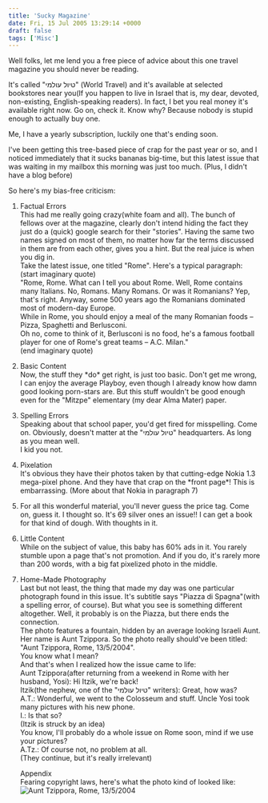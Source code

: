 ```yaml
---
title: 'Sucky Magazine'
date: Fri, 15 Jul 2005 13:29:14 +0000
draft: false
tags: ['Misc']
---
```


Well folks, let me lend you a free piece of advice about this one travel magazine you should never be reading.

It's called "טיול עולמי" (World Travel) and it's available at selected bookstores near you(If you happen to live in Israel that is, my dear, devoted, non-existing, English-speaking readers). In fact, I bet you real money it's available right now. Go on, check it. Know why? Because nobody is stupid enough to actually buy one.

Me, I have a yearly subscription, luckily one that's ending soon.

I've been getting this tree-based piece of crap for the past year or so, and I noticed immediately that it sucks bananas big-time, but this latest issue that was waiting in my mailbox this morning was just too much. (Plus, I didn't have a blog before)

So here's my bias-free criticism:

1.  Factual Errors  
    This had me really going crazy(white foam and all). The bunch of fellows over at the magazine, clearly don't intend hiding the fact they just do a (quick) google search for their "stories". Having the same two names signed on most of them, no matter how far the terms discussed in them are from each other, gives you a hint. But the real juice is when you dig in.  
    Take the latest issue, one titled "Rome". Here's a typical paragraph:  
    (start imaginary quote)  
    "Rome, Rome. What can I tell you about Rome. Well, Rome contains many Italians. No, Romans. Many Romans. Or was it Romanians? Yep, that's right. Anyway, some 500 years ago the Romanians dominated most of modern-day Europe.  
    While in Rome, you should enjoy a meal of the many Romanian foods – Pizza, Spaghetti and Berlusconi.  
    Oh no, come to think of it, Berlusconi is no food, he's a famous football player for one of Rome's great teams – A.C. Milan."  
    (end imaginary quote)
2.  Basic Content  
    Now, the stuff they \*do\* get right, is just too basic. Don't get me wrong, I can enjoy the average Playboy, even though I already know how damn good looking porn-stars are. But this stuff wouldn't be good enough even for the "Mitzpe" elementary (my dear Alma Mater) paper.
3.  Spelling Errors  
    Speaking about that school paper, you'd get fired for misspelling. Come on. Obviously, doesn't matter at the "טיול עולמי" headquarters. As long as you mean well.  
    I kid you not.
4.  Pixelation  
    It's obvious they have their photos taken by that cutting-edge Nokia 1.3 mega-pixel phone. And they have that crap on the \*front page\*! This is embarrassing. (More about that Nokia in paragraph 7)
5.  For all this wonderful material, you'll never guess the price tag. Come on, guess it. I thought so. It's 69 silver ones an issue!! I can get a book for that kind of dough. With thoughts in it.
6.  Little Content  
    While on the subject of value, this baby has 60% ads in it. You rarely stumble upon a page that's not promotion. And if you do, it's rarely more than 200 words, with a big fat pixelized photo in the middle.
7.  Home-Made Photography  
    Last but not least, the thing that made my day was one particular photograph found in this issue. It's subtitle says "Piazza di Spagna"(with a spelling error, of course). But what you see is something different altogether. Well, it probably is on the Piazza, but there ends the connection.  
    The photo features a fountain, hidden by an average looking Israeli Aunt. Her name is Aunt Tzippora. So the photo really should've been titled:  
    "Aunt Tzippora, Rome, 13/5/2004".  
    You know what I mean?  
    And that's when I realized how the issue came to life:  
    Aunt Tzippora(after returning from a weekend in Rome with her husband, Yosi): Hi Itzik, we're back!  
    Itzik(the nephew, one of the "טיול עולמי" writers): Great, how was?  
    A.T.: Wonderful, we went to the Colosseum and stuff. Uncle Yosi took many pictures with his new phone.  
    I.: Is that so?  
    (Itzik is struck by an idea)  
    You know, I'll probably do a whole issue on Rome soon, mind if we use your pictures?  
    A.Tz.: Of course not, no problem at all.  
    (They continue, but it's really irrelevant)  
      
    Appendix  
    Fearing copyright laws, here's what the photo kind of looked like:  
    ![Aunt Tzippora, Rome, 13/5/2004](/img/at.jpg)
